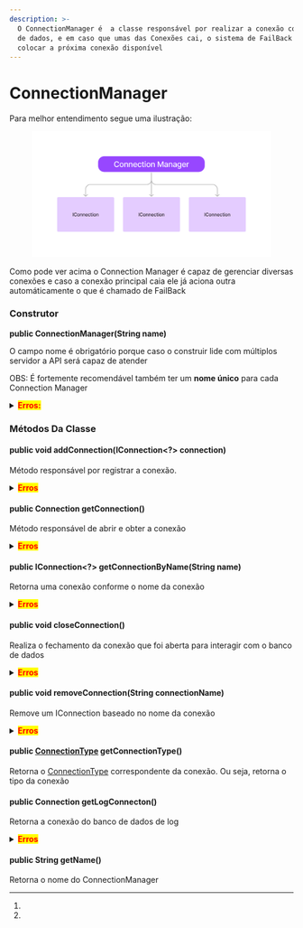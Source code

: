 ```yaml
---
description: >-
  O ConnectionManager é  a classe responsável por realizar a conexão com o banco
  de dados, e em caso que umas das Conexões cai, o sistema de FailBack irá
  colocar a próxima conexão disponível
---
```


# ConnectionManager

Para melhor entendimento segue uma ilustração:

<figure><img src="../../.gitbook/assets/Untitled.png" alt=""><figcaption></figcaption></figure>

Como pode ver acima o Connection Manager é capaz de gerenciar diversas conexões e caso a conexão principal caia ele já aciona outra automáticamente o que é chamado de FailBack

### Construtor

**public ConnectionManager(String name)**

O campo nome é obrigatório porque caso o construir lide com múltiplos servidor a API será capaz de atender

OBS: É fortemente recomendável também ter um **nome único** para cada Connection Manager

<details>

<summary><mark style="color:red;"><strong>Erros:</strong></mark></summary>

* <mark style="color:red;">NullPointerException</mark> : Ocorre quando o nome é vazio ou nulo

</details>

### Métodos Da Classe

#### public void addConnection(IConnection\<?> connection)

Método responsável por registrar a conexão.

<details>

<summary><mark style="color:red;"><strong>Erros</strong></mark></summary>

* <mark style="color:red;">DuplicateConnectionNameException</mark> : Ocorre quando o nome da conexão já existe
* <mark style="color:red;">Exception</mark> : Ocorre quando qualquer erro que aconteça ao tentar ao registrar a conexão

</details>

#### public Connection getConnection()

Método responsável de abrir e obter a conexão

<details>

<summary><mark style="color:red;"><strong>Erros</strong></mark></summary>

* <mark style="color:red;">NullPointerException</mark> : Ocorre quando não há nenhuma conexão registrada
* <mark style="color:red;">ConnectionNotEstablishedException</mark> : Ocorre quando não foi possível estabilizar a conexão com o banco de dados por qualquer motivo que seja
* <mark style="color:red;">SQLException</mark>: Ocorre quando há alguma inconsistência no código SQL
* <mark style="color:red;">ClassNotFoundException</mark>: Ocorre quando a classe do driver do banco de dados não for encontrada

</details>

#### public IConnection\<?> getConnectionByName(String name)

Retorna uma conexão conforme o nome da conexão

<details>

<summary><mark style="color:red;"><strong>Erros</strong></mark></summary>

* [<mark style="color:red;">NullPointerException</mark>](#user-content-fn-1)[^1] : Ocorre quando não há nenhuma conexão registrada ou quando o nome está vazio
* <mark style="color:red;">Exception</mark>: Ocorre quando é disparado algum erro na função que busca a conexão

</details>

#### public void closeConnection()

Realiza o fechamento da conexão que foi aberta para interagir com o banco de dados

<details>

<summary><mark style="color:red;"><strong>Erros</strong></mark></summary>

* <mark style="color:red;">SQLException</mark> : Ocorre quando  houver algum problema durante o fechamento da conexão com o banco de dados

</details>

#### public void removeConnection(String connectionName)

Remove um IConnection baseado no nome da conexão

<details>

<summary><mark style="color:red;"><strong>Erros</strong></mark></summary>

[<mark style="color:red;">NullPointerException</mark>](#user-content-fn-2)[^2] : Ocorre quando não for passado o nome da conexão

</details>

#### public [ConnectionType](../enums/connectiontype.md) getConnectionType()

Retorna o [ConnectionType](../enums/connectiontype.md) correspondente da conexão. Ou seja, retorna o tipo da conexão

#### public Connection getLogConnecton()

Retorna a conexão do banco de dados de log

<details>

<summary><mark style="color:red;"><strong>Erros</strong></mark></summary>

* <mark style="color:red;">ConnectionNotEstablishedException</mark>: Ocorre quando não foi possível fazer a conexão com o banco de dados de Logs
* <mark style="color:red;">SQLException</mark>: Ocorre quando há alguma inconsistência no código SQL
* <mark style="color:red;">ClassNotFoundException</mark>: Ocorre quando a classe do driver do banco de dados não for encontrada

</details>

#### public String getName()

Retorna o nome do ConnectionManager

[^1]: 

[^2]: 
